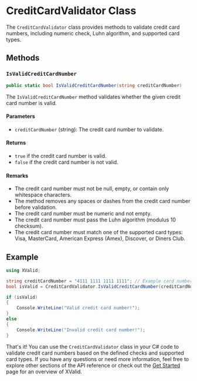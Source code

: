 # CreditCardValidator Class

The `CreditCardValidator` class provides methods to validate credit card numbers, including numeric check, Luhn algorithm, and supported card types.

## Methods

### `IsValidCreditCardNumber`

```csharp
public static bool IsValidCreditCardNumber(string creditCardNumber)
```

The `IsValidCreditCardNumber` method validates whether the given credit card number is valid.

#### Parameters

- `creditCardNumber` (string): The credit card number to validate.

#### Returns

- `true` if the credit card number is valid.
- `false` if the credit card number is not valid.

#### Remarks

- The credit card number must not be null, empty, or contain only whitespace characters.
- The method removes any spaces or dashes from the credit card number before validation.
- The credit card number must be numeric and not empty.
- The credit card number must pass the Luhn algorithm (modulus 10 checksum).
- The credit card number must match one of the supported card types: Visa, MasterCard, American Express (Amex), Discover, or Diners Club.

## Example

```csharp
using XValid;

string creditCardNumber = "4111 1111 1111 1111"; // Example card number (Visa)
bool isValid = CreditCardValidator.IsValidCreditCardNumber(creditCardNumber);

if (isValid)
{
    Console.WriteLine("Valid credit card number!");
}
else
{
    Console.WriteLine("Invalid credit card number!");
}
```

That's it! You can use the `CreditCardValidator` class in your C# code to validate credit card numbers based on the defined checks and supported card types. If you have any questions or need more information, feel free to explore other sections of the API reference or check out the [Get Started](/get-started) page for an overview of XValid.
